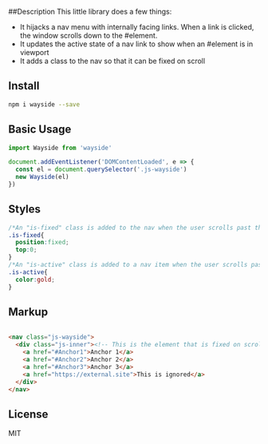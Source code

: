 ##Description
This little library does a few things:
- It hijacks a nav menu with internally facing links. When a link is clicked, the window scrolls down to the #element.
- It updates the active state of a nav link to show when an #element is in viewport
- It adds a class to the nav so that it can be fixed on scroll 

## Install 
```bash
npm i wayside --save
```

## Basic Usage
```javascript
import Wayside from 'wayside'

document.addEventListener('DOMContentLoaded', e => {
  const el = document.querySelector('.js-wayside')
  new Wayside(el)
})
```

## Styles
```css
/*An "is-fixed" class is added to the nav when the user scrolls past the top of the nav*/
.is-fixed{
  position:fixed;
  top:0;
}
/*An "is-active" class is added to a nav item when the user scrolls past the #element it corresponds to*/
.is-active{
  color:gold;
}
```

## Markup
```html

<nav class="js-wayside">
  <div class="js-inner"><!-- This is the element that is fixed on scroll -->
    <a href="#Anchor1">Anchor 1</a>
    <a href="#Anchor2">Anchor 2</a>
    <a href="#Anchor3">Anchor 3</a>
    <a href="https://external.site">This is ignored</a>
  </div>
</nav>
```

## License 
MIT
